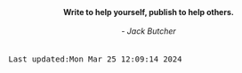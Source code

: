 
<div align="center"><b><span>Write to help yourself, publish to help others.</span></b><br><br><i> - Jack Butcher</i></div>
<br><br><kbd>Last updated:Mon Mar 25 12:09:14 2024</kbd>